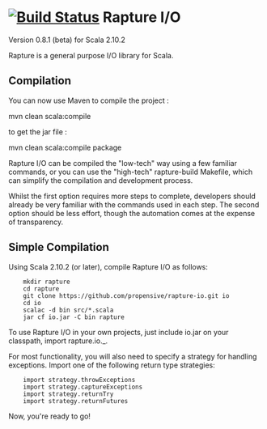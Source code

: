 [![Build Status](https://travis-ci.org/propensive/rapture-io.png?branch=master)](https://travis-ci.org/propensive/rapture-io)
Rapture I/O
===========

Version 0.8.1 (beta) for Scala 2.10.2

Rapture is a general purpose I/O library for Scala.

Compilation
-----------

You can now use Maven to compile the project :

mvn clean scala:compile

to get the jar file :

mvn clean scala:compile package

Rapture I/O can be compiled the "low-tech" way using a few familiar commands, or
you can use the "high-tech" rapture-build Makefile, which can simplify the
compilation and development process.

Whilst the first option requires more steps to complete, developers should
already be very familiar with the commands used in each step.  The second option
should be less effort, though the automation comes at the expense of
transparency.


Simple Compilation
--------------------

Using Scala 2.10.2 (or later), compile Rapture I/O as follows:

        mkdir rapture
        cd rapture
        git clone https://github.com/propensive/rapture-io.git io
        cd io
        scalac -d bin src/*.scala
        jar cf io.jar -C bin rapture

To use Rapture I/O in your own projects, just include io.jar on your classpath, import
rapture.io._.

For most functionality, you will also need to specify a strategy for handling exceptions. Import one of the following return type strategies:

        import strategy.throwExceptions
        import strategy.captureExceptions
        import strategy.returnTry
        import strategy.returnFutures

Now, you're ready to go!
